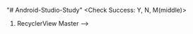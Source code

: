 "# Android-Studio-Study" 
<Today Goal>               <Check Success: Y, N, M(middle)>
1. RecyclerView Master -->
